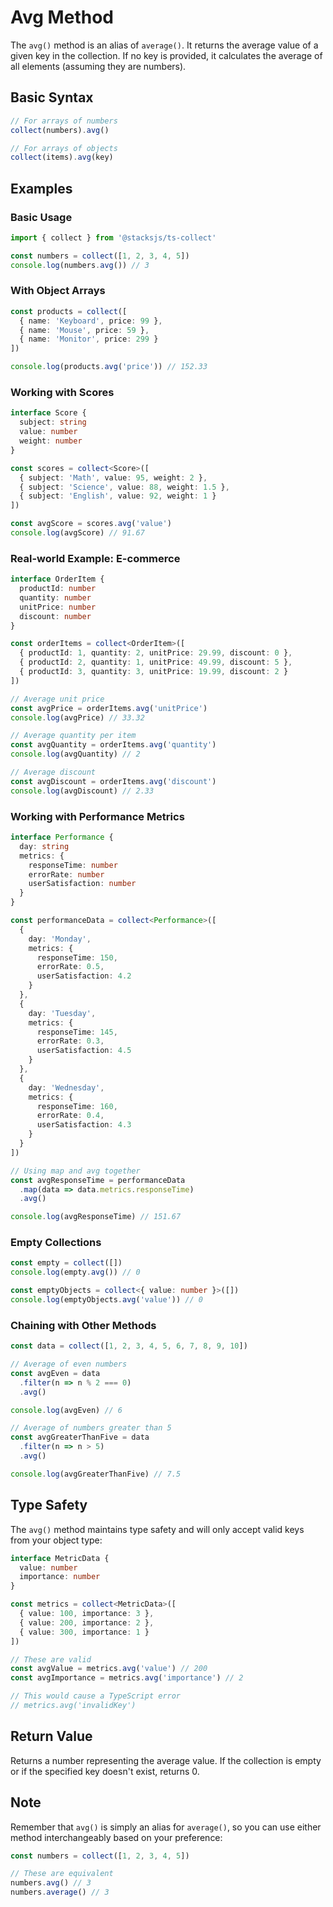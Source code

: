 # Avg Method

The `avg()` method is an alias of `average()`. It returns the average value of a given key in the collection. If no key is provided, it calculates the average of all elements (assuming they are numbers).

## Basic Syntax

```typescript
// For arrays of numbers
collect(numbers).avg()

// For arrays of objects
collect(items).avg(key)
```

## Examples

### Basic Usage

```typescript
import { collect } from '@stacksjs/ts-collect'

const numbers = collect([1, 2, 3, 4, 5])
console.log(numbers.avg()) // 3
```

### With Object Arrays

```typescript
const products = collect([
  { name: 'Keyboard', price: 99 },
  { name: 'Mouse', price: 59 },
  { name: 'Monitor', price: 299 }
])

console.log(products.avg('price')) // 152.33
```

### Working with Scores

```typescript
interface Score {
  subject: string
  value: number
  weight: number
}

const scores = collect<Score>([
  { subject: 'Math', value: 95, weight: 2 },
  { subject: 'Science', value: 88, weight: 1.5 },
  { subject: 'English', value: 92, weight: 1 }
])

const avgScore = scores.avg('value')
console.log(avgScore) // 91.67
```

### Real-world Example: E-commerce

```typescript
interface OrderItem {
  productId: number
  quantity: number
  unitPrice: number
  discount: number
}

const orderItems = collect<OrderItem>([
  { productId: 1, quantity: 2, unitPrice: 29.99, discount: 0 },
  { productId: 2, quantity: 1, unitPrice: 49.99, discount: 5 },
  { productId: 3, quantity: 3, unitPrice: 19.99, discount: 2 }
])

// Average unit price
const avgPrice = orderItems.avg('unitPrice')
console.log(avgPrice) // 33.32

// Average quantity per item
const avgQuantity = orderItems.avg('quantity')
console.log(avgQuantity) // 2

// Average discount
const avgDiscount = orderItems.avg('discount')
console.log(avgDiscount) // 2.33
```

### Working with Performance Metrics

```typescript
interface Performance {
  day: string
  metrics: {
    responseTime: number
    errorRate: number
    userSatisfaction: number
  }
}

const performanceData = collect<Performance>([
  {
    day: 'Monday',
    metrics: {
      responseTime: 150,
      errorRate: 0.5,
      userSatisfaction: 4.2
    }
  },
  {
    day: 'Tuesday',
    metrics: {
      responseTime: 145,
      errorRate: 0.3,
      userSatisfaction: 4.5
    }
  },
  {
    day: 'Wednesday',
    metrics: {
      responseTime: 160,
      errorRate: 0.4,
      userSatisfaction: 4.3
    }
  }
])

// Using map and avg together
const avgResponseTime = performanceData
  .map(data => data.metrics.responseTime)
  .avg()

console.log(avgResponseTime) // 151.67
```

### Empty Collections

```typescript
const empty = collect([])
console.log(empty.avg()) // 0

const emptyObjects = collect<{ value: number }>([])
console.log(emptyObjects.avg('value')) // 0
```

### Chaining with Other Methods

```typescript
const data = collect([1, 2, 3, 4, 5, 6, 7, 8, 9, 10])

// Average of even numbers
const avgEven = data
  .filter(n => n % 2 === 0)
  .avg()

console.log(avgEven) // 6

// Average of numbers greater than 5
const avgGreaterThanFive = data
  .filter(n => n > 5)
  .avg()

console.log(avgGreaterThanFive) // 7.5
```

## Type Safety

The `avg()` method maintains type safety and will only accept valid keys from your object type:

```typescript
interface MetricData {
  value: number
  importance: number
}

const metrics = collect<MetricData>([
  { value: 100, importance: 3 },
  { value: 200, importance: 2 },
  { value: 300, importance: 1 }
])

// These are valid
const avgValue = metrics.avg('value') // 200
const avgImportance = metrics.avg('importance') // 2

// This would cause a TypeScript error
// metrics.avg('invalidKey')
```

## Return Value

Returns a number representing the average value. If the collection is empty or if the specified key doesn't exist, returns 0.

## Note

Remember that `avg()` is simply an alias for `average()`, so you can use either method interchangeably based on your preference:

```typescript
const numbers = collect([1, 2, 3, 4, 5])

// These are equivalent
numbers.avg() // 3
numbers.average() // 3
```
